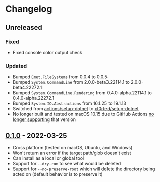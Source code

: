 # Changelog

## Unreleased

### Fixed

- Fixed console color output check

### Updated

- Bumped `Emet.FileSystems` from 0.0.4 to 0.0.5
- Bumped `System.CommandLine` from 2.0.0-beta3.22114.1 to 2.0.0-beta4.22272.1
- Bumped `System.CommandLine.Rendering` from 0.4.0-alpha.22114.1 to 0.4.0-alpha.22272.1
- Bumped `System.IO.Abstractions` from 16.1.25 to 19.1.13
- Switched from [actions/setup-dotnet](https://github.com/actions/setup-dotnet) to [xt0rted/setup-dotnet](https://github.com/xt0rted/setup-dotnet)
- No longer built and tested on macOS 10.15 due to GitHub Actions [no longer supporting](https://github.com/actions/virtual-environments/issues/5583) that version

## [0.1.0](https://github.com/xt0rted/dotnet-rimraf/releases/tag/v0.1.0) - 2022-03-25

- Cross platform (tested on macOS, Ubuntu, and Windows)
- Won't return an error if the target path/glob doesn't exist
- Can install as a local or global tool
- Support for `--dry-run` to see what would be deleted
- Support for `--no-preserve-root` which will delete the directory being acted on (default behavior is to preserve it)
